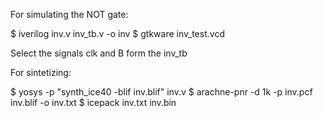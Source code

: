 For simulating the NOT gate:

$ iverilog inv.v inv_tb.v -o inv
$ gtkware inv_test.vcd

Select the signals clk and B form the inv_tb


For sintetizing:

$ yosys -p "synth_ice40 -blif inv.blif" inv.v
$ arachne-pnr -d 1k -p inv.pcf inv.blif -o inv.txt
$ icepack inv.txt inv.bin
